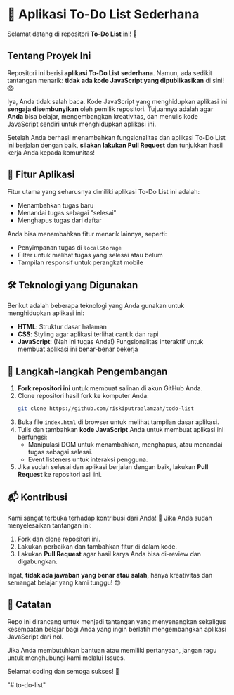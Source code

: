 # 📝 Aplikasi To-Do List Sederhana

Selamat datang di repositori **To-Do List** ini! 🚀

## Tentang Proyek Ini
Repositori ini berisi **aplikasi To-Do List sederhana**. Namun, ada sedikit tantangan menarik: **tidak ada kode JavaScript yang dipublikasikan** di sini! 😱

Iya, Anda tidak salah baca. Kode JavaScript yang menghidupkan aplikasi ini **sengaja disembunyikan** oleh pemilik repositori. Tujuannya adalah agar **Anda** bisa belajar, mengembangkan kreativitas, dan menulis kode JavaScript sendiri untuk menghidupkan aplikasi ini.

Setelah Anda berhasil menambahkan fungsionalitas dan aplikasi To-Do List ini berjalan dengan baik, **silakan lakukan Pull Request** dan tunjukkan hasil kerja Anda kepada komunitas!

## 🎯 Fitur Aplikasi
Fitur utama yang seharusnya dimiliki aplikasi To-Do List ini adalah:
- Menambahkan tugas baru
- Menandai tugas sebagai "selesai"
- Menghapus tugas dari daftar

Anda bisa menambahkan fitur menarik lainnya, seperti:
- Penyimpanan tugas di `localStorage`
- Filter untuk melihat tugas yang selesai atau belum
- Tampilan responsif untuk perangkat mobile

## 🛠 Teknologi yang Digunakan
Berikut adalah beberapa teknologi yang Anda gunakan untuk menghidupkan aplikasi ini:
- **HTML**: Struktur dasar halaman
- **CSS**: Styling agar aplikasi terlihat cantik dan rapi
- **JavaScript**: (Nah ini tugas Anda!) Fungsionalitas interaktif untuk membuat aplikasi ini benar-benar bekerja

## 🚀 Langkah-langkah Pengembangan
1. **Fork repositori ini** untuk membuat salinan di akun GitHub Anda.
2. Clone repositori hasil fork ke komputer Anda:
   ```bash
   git clone https://github.com/riskiputraalamzah/todo-list
   ```
3. Buka file `index.html` di browser untuk melihat tampilan dasar aplikasi.
4. Tulis dan tambahkan **kode JavaScript** Anda untuk membuat aplikasi ini berfungsi:
   - Manipulasi DOM untuk menambahkan, menghapus, atau menandai tugas sebagai selesai.
   - Event listeners untuk interaksi pengguna.
5. Jika sudah selesai dan aplikasi berjalan dengan baik, lakukan **Pull Request** ke repositori asli ini.

## 📬 Kontribusi
Kami sangat terbuka terhadap kontribusi dari Anda! 🎉 Jika Anda sudah menyelesaikan tantangan ini:
1. Fork dan clone repositori ini.
2. Lakukan perbaikan dan tambahkan fitur di dalam kode.
3. Lakukan **Pull Request** agar hasil karya Anda bisa di-review dan digabungkan.

Ingat, **tidak ada jawaban yang benar atau salah**, hanya kreativitas dan semangat belajar yang kami tunggu! 😎

## 📢 Catatan
Repo ini dirancang untuk menjadi tantangan yang menyenangkan sekaligus kesempatan belajar bagi Anda yang ingin berlatih mengembangkan aplikasi JavaScript dari nol.

Jika Anda membutuhkan bantuan atau memiliki pertanyaan, jangan ragu untuk menghubungi kami melalui Issues.

Selamat coding dan semoga sukses! 🎉

"# to-do-list" 
